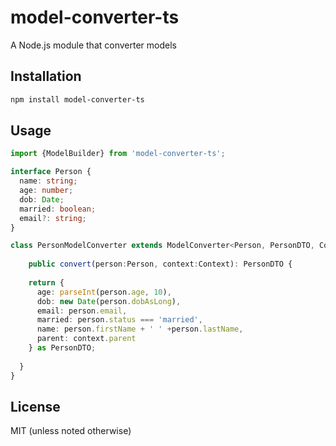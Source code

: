 # model-converter-ts
A Node.js module that converter models
## Installation 
```sh
npm install model-converter-ts
```
## Usage
```typescript
import {ModelBuilder} from 'model-converter-ts';

interface Person {
  name: string;
  age: number;
  dob: Date;
  married: boolean;
  email?: string;
}

class PersonModelConverter extends ModelConverter<Person, PersonDTO, Context> {
  
    public convert(person:Person, context:Context): PersonDTO {
        
    return {
      age: parseInt(person.age, 10),
      dob: new Date(person.dobAsLong),
      email: person.email,
      married: person.status === 'married',
      name: person.firstName + ' ' +person.lastName,
      parent: context.parent
    } as PersonDTO;
    
  }
}
```

## License
MIT (unless noted otherwise)